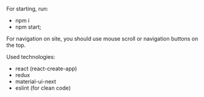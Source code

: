 
For starting, run:
 - npm i
 - npm start;

For navigation on site, you should use mouse scroll or navigation buttons on the top.

Used technologies:
 - react (react-create-app)
 - redux
 - material-ui-next
 - eslint (for clean code)

